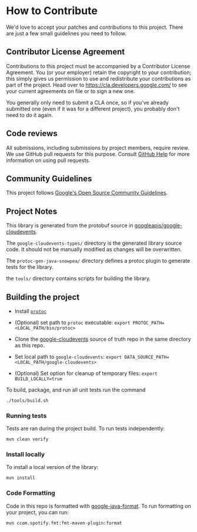 # How to Contribute

We'd love to accept your patches and contributions to this project. There are
just a few small guidelines you need to follow.

## Contributor License Agreement

Contributions to this project must be accompanied by a Contributor License
Agreement. You (or your employer) retain the copyright to your contribution;
this simply gives us permission to use and redistribute your contributions as
part of the project. Head over to <https://cla.developers.google.com/> to see
your current agreements on file or to sign a new one.

You generally only need to submit a CLA once, so if you've already submitted one
(even if it was for a different project), you probably don't need to do it
again.

## Code reviews

All submissions, including submissions by project members, require review. We
use GitHub pull requests for this purpose. Consult
[GitHub Help](https://help.github.com/articles/about-pull-requests/) for more
information on using pull requests.

## Community Guidelines

This project follows
[Google's Open Source Community Guidelines](https://opensource.google.com/conduct/).

## Project Notes

This library is generated from the protobuf source in [googleapis/google-cloudevents](https://github.com/googleapis/google-cloudevents).

The `google-cloudevents-types/` directory is the generated library source code. It should not be manually modified as changes will be overwritten.

The `protoc-gen-java-snowpea/` directory defines a protoc plugin to generate tests for the library.

the `tools/` directory contains scripts for building the library.

## Building the project

* Install [`protoc`](https://grpc.io/docs/protoc-installation/)

* (Optional) set path to `protoc` executable: `export PROTOC_PATH=<LOCAL_PATH/bin/protoc>`

* Clone the [google-cloudevents](https://github.com/googleapis/google-cloudevents) source of truth repo in the same directory as this repo.

* Set local path to `google-cloudevents`: `export DATA_SOURCE_PATH=<LOCAL_PATH/google-cloudevents>`

* (Optional) Set option for cleanup of temporary files: `export BUILD_LOCALLY=true`

To build, package, and run all unit tests run the command

```sh
./tools/build.sh
```

### Running tests

Tests are ran during the project build. To run tests independently:

```sh
mvn clean verify
```

### Install locally

To install a local version of the library:

```sh
mvn install
```

### Code Formatting

Code in this repo is formatted with
[google-java-format](https://github.com/google/google-java-format).
To run formatting on your project, you can run:
```
mvn ccom.spotify.fmt:fmt-maven-plugin:format
```